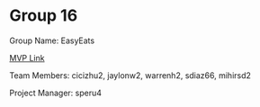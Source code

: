 # Group 16
Group Name: EasyEats

[MVP Link](https://docs.google.com/document/d/1n2sEw29xoNncvHaEHSYoNxiD-2LiDbUD/edit?usp=sharing&ouid=113213851535479613252&rtpof=true&sd=true)

Team Members: cicizhu2, jaylonw2, warrenh2, sdiaz66, mihirsd2

Project Manager: speru4
